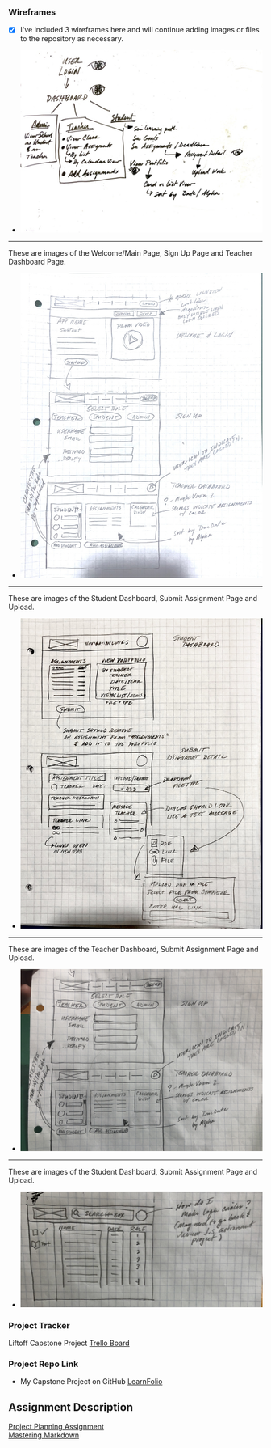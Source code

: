 ### Wireframes
- [x]  I've included 3 wireframes here and will continue adding images or files to the repository as necessary. 
* ![Page Map Image](/P3-Project_Planning/Wireframe_PageMap.jpg)
___
These are images of the Welcome/Main Page, Sign Up Page and Teacher Dashboard Page.  
* ![Wireframes: Welcome, User Login, User Sign Up](/P3-Project_Planning/Wireframe_Welcome-Signup-TeacherDash.jpg)
___
These are images of the Student Dashboard, Submit Assignment Page and Upload. 
* ![Wireframes: Student Dashboard, Submit assignment, Upload](/P3-Project_Planning/Wireframe_StudentDash-SubmitAssign-Upload.jpg)
___
These are images of the Teacher Dashboard, Submit Assignment Page and Upload. 
* ![Wireframes: Teacher Dashboard](/P3-Project_Planning/TeacherDashboardView.jpeg)

___
These are images of the Student Dashboard, Submit Assignment Page and Upload. 
* ![Portfolio View ](/P3-Project_Planning/LiftOffPortfolioView.jpg)

### Project Tracker
Liftoff Capstone Project [Trello Board](https://trello.com/b/aXf3ie24)

### Project Repo Link

- My Capstone Project on GitHub [LearnFolio](https://github.com/ahowe442/LearnFolio) <br/>

## Assignment Description
[Project Planning Assignment](https://education.launchcode.org/liftoff/modules/assignments/project-planning)<br/>
[Mastering Markdown](https://guides.github.com/features/mastering-markdown/)